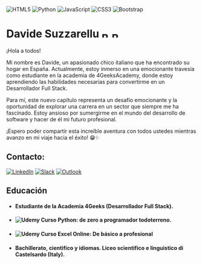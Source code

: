 ![HTML5](https://img.shields.io/badge/html5-%23E34F26.svg?style=for-the-badge&logo=html5&logoColor=white)
![Python](https://img.shields.io/badge/python-3670A0?style=for-the-badge&logo=python&logoColor=ffdd54)
![JavaScript](https://img.shields.io/badge/javascript-%23323330.svg?style=for-the-badge&logo=javascript&logoColor=%23F7DF1E)
![CSS3](https://img.shields.io/badge/css3-%231572B6.svg?style=for-the-badge&logo=css3&logoColor=white)
![Bootstrap](https://img.shields.io/badge/bootstrap-%238511FA.svg?style=for-the-badge&logo=bootstrap&logoColor=white)
# Davide Suzzarellu <img src="https://upload.wikimedia.org/wikipedia/commons/0/03/Flag_of_Italy.svg" alt="Bandera de Italia" width="20" height="15"> <img src="https://upload.wikimedia.org/wikipedia/commons/9/9a/Flag_of_Spain.svg" alt="Bandera de España" width="20" height="15">
¡Hola a todos!

Mi nombre es Davide, un apasionado chico italiano que ha encontrado su hogar en España. Actualmente, estoy inmerso en una emocionante travesía como estudiante en la academia de 4GeeksAcademy, donde estoy aprendiendo las habilidades necesarias para convertirme en un Desarrollador Full Stack.

Para mí, este nuevo capítulo representa un desafío emocionante y la oportunidad de explorar una carrera en un sector que siempre me ha fascinado. Estoy ansioso por sumergirme en el mundo del desarrollo de software y hacer de él mi futuro profesional.

¡Espero poder compartir esta increíble aventura con todos ustedes mientras avanzo en mi viaje hacia el éxito! 😁✨
## Contacto:
[![LinkedIn](https://img.shields.io/badge/LinkedIn--blue?style=social&logo=linkedin)](https://www.linkedin.com/in/davide-suzzarellu-95912226b/) 
[![Slack](https://img.shields.io/badge/Slack-4A154B?style=for-the-social&logo=slack&logoColor=white)](https://app.slack.com/client/T0BFXMWMV/C0BG1MAV7)
[![Outlook](https://img.shields.io/badge/Outlook-0072C6?style=for-the-social&logo=microsoft-outlook&logoColor=white)](https://outlook.live.com/mail/0/?actSwt=true)
## Educación 
- #### Estudiante de la Academia 4Geeks (Desarrollador Full Stack).
- #### ![Udemy](https://img.shields.io/badge/Udemy-A435F0?style=for-the-logo=Udemy&logoColor=white) Curso Python: de zero a programador todoterreno.
- #### ![Udemy](https://img.shields.io/badge/Udemy-A435F0?style=for-the-logo=Udemy&logoColor=white) Curso Excel Online: De básico a profesional
- #### Bachillerato, cientifíco y idiomas. Liceo scientifico e linguistico di Castelsardo (Italy).
> 
<!--
**DavideSuzzarellu/DavideSuzzarellu** is a ✨ _special_ ✨ repository because its `README.md` (this file) appears on your GitHub profile.

Here are some ideas to get you started:

- 🔭 I’m currently working on ...
- 🌱 I’m currently learning ...
- 👯 I’m looking to collaborate on ...
- 🤔 I’m looking for help with ...
- 💬 Ask me about ...
- 📫 How to reach me: ...
- 😄 Pronouns: ...
- ⚡ Fun fact: ...
-->
